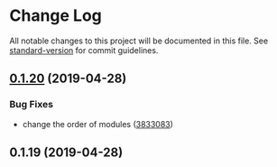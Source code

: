 # Change Log

All notable changes to this project will be documented in this file. See [standard-version](https://github.com/conventional-changelog/standard-version) for commit guidelines.

## [0.1.20](https://github.com/monopix/react-sharp-loader/compare/v0.1.19...v0.1.20) (2019-04-28)


### Bug Fixes

* change the order of modules ([3833083](https://github.com/monopix/react-sharp-loader/commit/3833083))



## 0.1.19 (2019-04-28)
